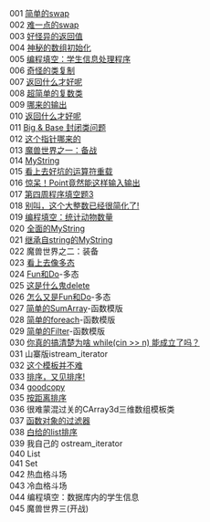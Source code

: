 001	[简单的swap](pkucpp/001.cpp)	  
002	[难一点的swap](pkucpp/002.cpp)	  
003	[好怪异的返回值](pkucpp/003.cpp)	  	  
004	[神秘的数组初始化](pkucpp/004.cpp)   
005	[编程填空：学生信息处理程序](pkucpp/005.cpp)	  
006	[奇怪的类复制](pkucpp/006.cpp)	  
007	[返回什么才好呢](pkucpp/007.cpp)  
008	[超简单的复数类](pkucpp/008.cpp)   
009	[哪来的输出](pkucpp/009.cpp)	  
010	[返回什么才好呢](pkucpp/010.cpp)  
011	[Big & Base 封闭类问题](pkucpp/011.cpp)  
012	[这个指针哪来的](pkucpp/012.cpp)  
013	[魔兽世界之一：备战](pkucpp/013.cpp)	  
014	[MyString](pkucpp/014.cpp)	  
015	[看上去好坑的运算符重载](pkucpp/015.cpp)	  
016	[惊呆！Point竟然能这样输入输出](./pkucpp/016.cpp)	   
017	[第四周程序填空题3](./pkucpp/017.cpp)  
018	[别叫，这个大整数已经很简化了!](./pkucpp/018.cpp)	  
019	[编程填空：统计动物数量](pkucpp/019.cpp)	  
020	[全面的MyString](pkucpp/020.cpp)	  
021	[继承自string的MyString](pkucpp/021.cpp)	  
022	魔兽世界之二：装备	  
023	[看上去像多态](pkucpp/023.cpp)	  
024	[Fun和Do](pkucpp/024.cpp)-多态	  
025	[这是什么鬼delete](pkucpp/025.cpp)	   
026	[怎么又是Fun和Do](pkucpp/026.cpp)-多态	  
027	[简单的SumArray](pkucpp/027.cpp)-函数模版	  
028	[简单的foreach](pkucpp/028.cpp)-函数模版    	  
029	[简单的Filter](pkucpp/029.cpp)-函数模版	   
030	[你真的搞清楚为啥 while(cin >> n) 能成立了吗？](./pkucpp/030.cpp)       
031	山寨版istream_iterator	  
032	[这个模板并不难](./pkucpp/032.cpp)       
033	[排序，又见排序!](./pkucpp/033.cpp)   
034 [goodcopy](./pkucpp/034.cpp)       
035	[按距离排序](./pkucpp/035.cpp)         
036	很难蒙混过关的CArray3d三维数组模板类  
037	[函数对象的过滤器](./pkucpp/037.cpp)   
038	[白给的list排序](./pkucpp/038.cpp)    
039	我自己的 ostream_iterator    
040	List  
041	Set  
042	热血格斗场  
043	冷血格斗场  
044	编程填空：数据库内的学生信息  
045	魔兽世界三(开战)  
